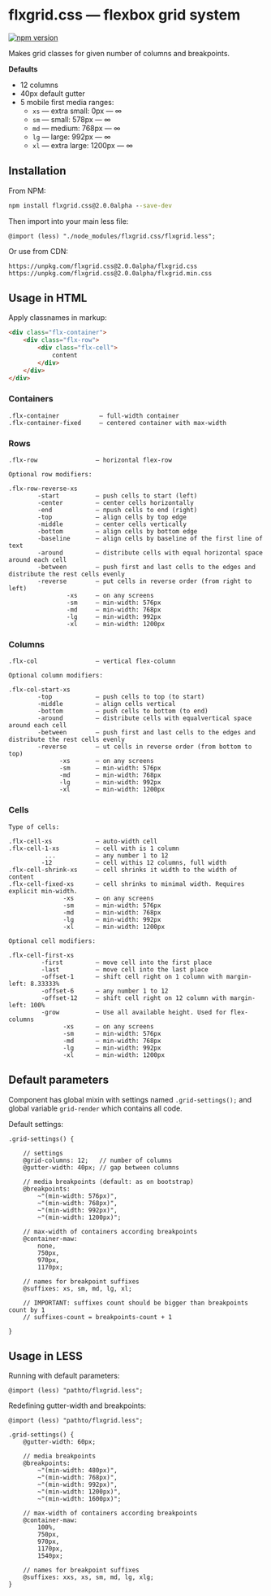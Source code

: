 # flxgrid.css — flexbox grid system

[![npm version](https://badge.fury.io/js/flxgrid.css.svg)](http://badge.fury.io/js/flxgrid.css)

Makes grid classes for given number of columns and breakpoints.

**Defaults**

* 12 columns
* 40px default gutter
* 5 mobile first media ranges:
  - `xs` — extra small: 0px — ∞
  - `sm` — small: 578px — ∞
  - `md` — medium: 768px — ∞
  - `lg` — large: 992px — ∞
  - `xl` — extra large: 1200px — ∞

## Installation

From NPM:

```cmd
npm install flxgrid.css@2.0.0alpha --save-dev
```

Then import into your main less file:

```less
@import (less) "./node_modules/flxgrid.css/flxgrid.less";
```

Or use from CDN:

```
https://unpkg.com/flxgrid.css@2.0.0alpha/flxgrid.css
https://unpkg.com/flxgrid.css@2.0.0alpha/flxgrid.min.css
```

## Usage in HTML

Apply classnames in markup:

```html
<div class="flx-container">
    <div class="flx-row">
        <div class="flx-cell">
            content
        </div>
    </div>
</div>
```

### Containers

```
.flx-container           — full-width container
.flx-container-fixed     — centered container with max-width
```

### Rows

```
.flx-row                — horizontal flex-row

Optional row modifiers:

.flx-row-reverse-xs     
        -start          — push cells to start (left)
        -center         — center cells horizontally
        -end            — пpush cells to end (right)
        -top            — align cells by top edge
        -middle         — center cells vertically
        -bottom         — align cells by bottom edge
        -baseline       — align cells by baseline of the first line of text
        -around         — distribute cells with equal horizontal space around each cell
        -between        — push first and last cells to the edges and distribute the rest cells evenly
        -reverse        — put cells in reverse order (from right to left)
                -xs     — on any screens
                -sm     — min-width: 576px
                -md     — min-width: 768px
                -lg     — min-width: 992px
                -xl     — min-width: 1200px
```

### Columns

```
.flx-col                — vertical flex-column

Optional column modifiers:

.flx-col-start-xs	
        -top            — push cells to top (to start)
        -middle         — align cells vertical
        -bottom         — push cells to bottom (to end)
        -around         — distribute cells with equalvertical space around each cell
        -between        — push first and last cells to the edges and distribute the rest cells evenly
        -reverse        — ut cells in reverse order (from bottom to top)
              -xs       — on any screens
              -sm       — min-width: 576px
              -md       — min-width: 768px
              -lg       — min-width: 992px
              -xl       — min-width: 1200px
```

### Cells

```
Type of cells: 

.flx-cell-xs            — auto-width cell
.flx-cell-1-xs          — cell with is 1 column
          ...           — any number 1 to 12
         -12            — cell withis 12 columns, full width
.flx-cell-shrink-xs     — cell shrinks it width to the width of content
.flx-cell-fixed-xs      — cell shrinks to minimal width. Requires explicit min-width.
               -xs      — on any screens
               -sm      — min-width: 576px
               -md      — min-width: 768px
               -lg      — min-width: 992px
               -xl      — min-width: 1200px

Optional cell modifiers:

.flx-cell-first-xs	
         -first         — move cell into the first place
         -last          — move cell into the last place
         -offset-1      — shift cell right on 1 column with margin-left: 8.33333%
         -offset-6      — any number 1 to 12
         -offset-12     — shift cell right on 12 column with margin-left: 100%
         -grow          — Use all available height. Used for flex-columns
               -xs      — on any screens
               -sm      — min-width: 576px
               -md      — min-width: 768px
               -lg      — min-width: 992px
               -xl      — min-width: 1200px
```

## Default parameters

Component has global mixin with settings named `.grid-settings();` and global variable `grid-render` which contains all code.

Default settings:

```less
.grid-settings() {

    // settings
    @grid-columns: 12;   // number of columns
    @gutter-width: 40px; // gap between columns

    // media breakpoints (default: as on bootstrap)
    @breakpoints:
        ~"(min-width: 576px)",
        ~"(min-width: 768px)",
        ~"(min-width: 992px)",
        ~"(min-width: 1200px)";

    // max-width of containers according breakpoints
    @container-maw:
        none,
        750px,
        970px,
        1170px;

    // names for breakpoint suffixes
    @suffixes: xs, sm, md, lg, xl;

    // IMPORTANT: suffixes count should be bigger than breakpoints count by 1
    // suffixes-count = breakpoints-count + 1

}
```

## Usage in LESS

Running with default parameters:

```less
@import (less) "pathto/flxgrid.less";
```

Redefining gutter-width and breakpoints:

```less
@import (less) "pathto/flxgrid.less";

.grid-settings() {
    @gutter-width: 60px;

    // media breakpoints
    @breakpoints:
        ~"(min-width: 480px)",
        ~"(min-width: 768px)",
        ~"(min-width: 992px)",
        ~"(min-width: 1200px)",
        ~"(min-width: 1600px)";

    // max-width of containers according breakpoints
    @container-maw:
        100%,
        750px,
        970px,
        1170px,
        1540px;

    // names for breakpoint suffixes
    @suffixes: xxs, xs, sm, md, lg, xlg;
}
```
